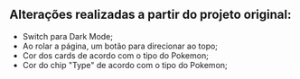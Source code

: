 ## Alterações realizadas a partir do projeto original:

- Switch para Dark Mode;
- Ao rolar a página, um botão para direcionar ao topo;
- Cor dos cards de acordo com o tipo do Pokemon;
- Cor do chip "Type" de acordo com o tipo do Pokemon;
